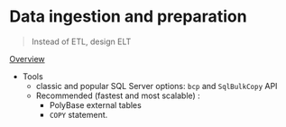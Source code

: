 # Data ingestion and preparation
> Instead of ETL, design ELT

[Overview](https://learn.microsoft.com/en-us/azure/synapse-analytics/sql-data-warehouse/design-elt-data-loading?context=%2Fazure%2Fsynapse-analytics%2Fcontext%2Fcontext)
- Tools
  - classic and popular SQL Server options: `bcp` and `SqlBulkCopy` API
  - Recommended (fastest and most scalable) :
    -  PolyBase external tables
    -  `COPY` statement.
